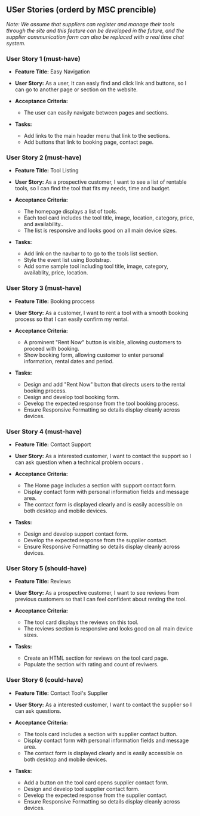 ## USer Stories (orderd by MSC prencible)
*Note: We assume that suppliers can register and manage their tools through the site and this feature can be developed in the future, and the supplier communication form can also be replaced with a real time chat system.*

### User Story 1 (must-have)
- **Feature Title:** Easy Navigation
- **User Story:** As a user, It can easly find and click link and buttons, so I can go to another page or section on the website.
- **Acceptance Criteria:** 
    - The user can easily navigate between pages and sections.

- **Tasks:** 
    - Add links to the main header menu that link to the sections.
    - Add buttons that link to booking page, contact page.


### User Story 2 (must-have)
- **Feature Title:** Tool Listing
- **User Story:** As a prospective customer, I want to see a list of rentable tools, so I can find the tool that fits my needs, time and budget.
- **Acceptance Criteria:** 
    - The homepage displays a list of tools.
    - Each tool card includes the tool title, image, location, category, price, and availability..
    - The list is responsive and looks good on all main device sizes.

- **Tasks:** 
    - Add link on the navbar to to go to the tools list section.
    - Style the event list using Bootstrap.
    - Add some sample tool including tool title, image, category, availablity, price, location.


### User Story 3 (must-have)
- **Feature Title:** Booking proccess
- **User Story:** As a customer, I want to rent a tool with a smooth booking process so that I can easily confirm my rental.
- **Acceptance Criteria:** 
    - A prominent "Rent Now" button is visible, allowing customers to proceed with booking.
    - Show booking form, allowing customer to enter personal information, rental dates and period.

- **Tasks:** 
    - Design and add "Rent Now" button that directs users to the rental booking process.
    - Design and develop tool booking form.
    - Develop the expected response from the tool booking process.
    - Ensure Responsive Formatting so details display cleanly across devices.

### User Story 4 (must-have)
- **Feature Title:** Contact Support 
- **User Story:** As a interested customer, I want to contact the support so I can ask question when a technical problem occurs .
- **Acceptance Criteria:** 
    - The Home page includes a section with support contact form. 
    - Display contact form with personal information fields and message area.
    - The contact form is displayed clearly and is easily accessible on both desktop and mobile devices.

- **Tasks:** 
    - Design and develop support contact form.
    - Develop the expected response from the supplier contact.
    - Ensure Responsive Formatting so details display cleanly across devices.

### User Story 5 (should-have)
- **Feature Title:** Reviews
- **User Story:** As a prospective customer, I want to see reviews from previous customers so that I can feel confident about renting the tool.
- **Acceptance Criteria:** 
    - The tool card displays the reviews on this tool.
    - The reviews section is responsive and looks good on all main device sizes.

- **Tasks:** 
    - Create an HTML section for reviews on the tool card page.
    - Populate the section with rating and count of reviwers.

### User Story 6 (could-have)
- **Feature Title:** Contact Tool's Supplier 
- **User Story:** As a interested customer, I want to contact the supplier so I can ask questions.
- **Acceptance Criteria:** 
    - The tools card includes a section with supplier contact button. 
    - Display contact form with personal information fields and message area.
    - The contact form is displayed clearly and is easily accessible on both desktop and mobile devices.

- **Tasks:** 
    - Add a button on the tool card opens supplier contact form.
    - Design and develop tool supplier contact form.
    - Develop the expected response from the supplier contact.
    - Ensure Responsive Formatting so details display cleanly across devices.
